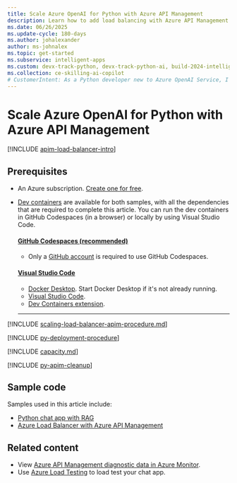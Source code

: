 ```yaml
---
title: Scale Azure OpenAI for Python with Azure API Management
description: Learn how to add load balancing with Azure API Management to your application to extend the chat app beyond the Azure OpenAI token and model quota limits. 
ms.date: 06/26/2025
ms.update-cycle: 180-days
ms.author: johalexander
author: ms-johnalex
ms.topic: get-started
ms.subservice: intelligent-apps
ms.custom: devx-track-python, devx-track-python-ai, build-2024-intelligent-apps
ms.collection: ce-skilling-ai-copilot
# CustomerIntent: As a Python developer new to Azure OpenAI Service, I want to scale my Azure OpenAI capacity to avoid rate limit errors.
---
```


# Scale Azure OpenAI for Python with Azure API Management

[!INCLUDE [apim-load-balancer-intro](../ai/includes/scaling-load-balancer-introduction-azure-api-management.md)]

## Prerequisites

* An Azure subscription. [Create one for free](https://azure.microsoft.com/pricing/purchase-options/azure-account?cid=msft_learn).
* [Dev containers](https://containers.dev/) are available for both samples, with all the dependencies that are required to complete this article. You can run the dev containers in GitHub Codespaces (in a browser) or locally by using Visual Studio Code.

    #### [GitHub Codespaces (recommended)](#tab/github-codespaces)
    
    * Only a [GitHub account](https://www.github.com/login) is required to use GitHub Codespaces.
    
    #### [Visual Studio Code](#tab/visual-studio-code)

    * [Docker Desktop](https://www.docker.com/products/docker-desktop/). Start Docker Desktop if it's not already running.
    * [Visual Studio Code](https://code.visualstudio.com/).
    * [Dev Containers extension](https://marketplace.visualstudio.com/items?itemName=ms-vscode-remote.remote-containers).
    
    ---

[!INCLUDE [scaling-load-balancer-apim-procedure.md](../ai/includes/scaling-load-balancer-procedure-azure-api-management.md)]

[!INCLUDE [py-deployment-procedure](../ai/includes/redeploy-procedure-chat-azure-api-management.md)]

[!INCLUDE [capacity.md](../ai/includes/scaling-load-balancer-capacity.md)]

[!INCLUDE [py-apim-cleanup](../ai/includes/scaling-load-balancer-cleanup-azure-api-management.md)]

## Sample code

Samples used in this article include:

* [Python chat app with RAG](https://github.com/Azure-Samples/azure-search-openai-demo)
* [Azure Load Balancer with Azure API Management](https://github.com/Azure-Samples/openai-apim-lb)

## Related content

* View [Azure API Management diagnostic data in Azure Monitor](/azure/api-management/api-management-howto-use-azure-monitor#view-diagnostic-data-in-azure-monitor).
* Use [Azure Load Testing](/azure/load-testing/) to load test your chat app.
